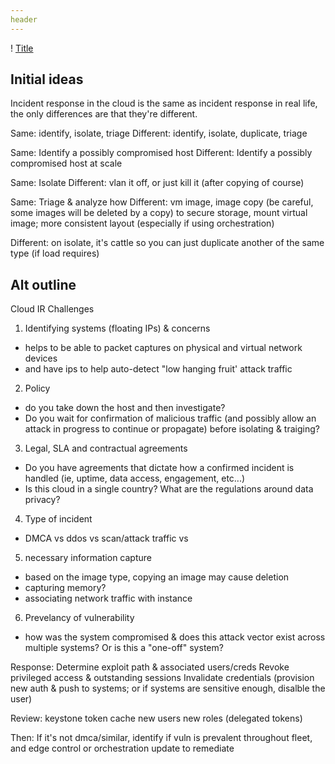 ```yaml
---
header
---
```


! [Title]()

## Initial ideas

Incident response in the cloud is the same as incident response in real life, the only
differences are that they're different.

Same: identify, isolate, triage
Different: identify, isolate, duplicate, triage

Same: Identify a possibly compromised host
Different: Identify a possibly compromised host at scale

Same: Isolate
Different: vlan it off, or just kill it (after copying of course)

Same: Triage & analyze how
Different: vm image, image copy (be careful, some images will be deleted by a copy) to secure storage, mount virtual image; more consistent layout (especially if using orchestration)

Different: on isolate, it's cattle so you can just duplicate another of the same type (if load requires)


## Alt outline

Cloud IR Challenges
1) Identifying systems (floating IPs) & concerns
- helps to be able to packet captures on physical and virtual network devices
- and have ips to help auto-detect "low hanging fruit' attack traffic
2) Policy
- do you take down the host and then investigate?
- Do you wait for confirmation of malicious traffic (and possibly allow an attack in progress to continue or propagate) before isolating & traiging?
3) Legal, SLA and contractual agreements
- Do you have agreements that dictate how a confirmed incident is handled (ie, uptime, data access, engagement, etc...)
- Is this cloud in a single country? What are the regulations around data privacy?
4) Type of incident
- DMCA vs ddos vs scan/attack traffic vs
5) necessary information capture
- based on the image type, copying an image may cause deletion
- capturing memory?
- associating network traffic with instance
6) Prevelancy of vulnerability
- how was the system compromised & does this attack vector exist across multiple systems? Or is this a "one-off" system?

Response:
Determine exploit path & associated users/creds
Revoke privileged access & outstanding sessions
Invalidate credentials (provision new auth & push to systems; or if systems are sensitive enough, disalble the user)

Review:
keystone token cache
new users
new roles (delegated tokens)

Then:
If it's not dmca/similar, identify if vuln is prevalent throughout fleet, and edge control or orchestration update to remediate
